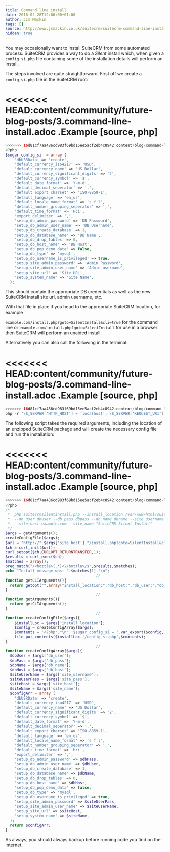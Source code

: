 ```yaml
---
title: Command line install
date: 2016-02-28T12:00:00+01:00
author: Jim Mackin
tags: []
source: http://www.jsmackin.co.uk/suitecrm/suitecrm-command-line-install/
hidden: true
---
```


You may occasionally want to install SuiteCRM from some automated
process. SuiteCRM provides a way to do a _Silent_ install which, when
given a `config_si.php` file containing some of the installation details
will perform an install.

<!--more-->

The steps involved are quite straightforward. First off we create a
`config_si.php` file in the SuiteCRM root:

<<<<<<< HEAD:content/community/future-blog-posts/3.command-line-install.adoc
.Example
[source, php]
=======
```php
>>>>>>> 16d81cf7aa486cd983f69bd15ee5acf2eb4c8942:content/blog/command-line-install.md
<?php
$sugar_config_si  = array (
    'dbUSRData' => 'create',
    'default_currency_iso4217' => 'USD',
    'default_currency_name' => 'US Dollar',
    'default_currency_significant_digits' => '2',
    'default_currency_symbol' => '$',
    'default_date_format' => 'Y-m-d',
    'default_decimal_seperator' => '.',
    'default_export_charset' => 'ISO-8859-1',
    'default_language' => 'en_us',
    'default_locale_name_format' => 's f l',
    'default_number_grouping_seperator' => ',',
    'default_time_format' => 'H:i',
    'export_delimiter' => ',',
    'setup_db_admin_password' => 'DB Password',
    'setup_db_admin_user_name' => 'DB Username',
    'setup_db_create_database' => 1,
    'setup_db_database_name' => 'DB Name',
    'setup_db_drop_tables' => 0,
    'setup_db_host_name' => 'DB Host',
    'setup_db_pop_demo_data' => false,
    'setup_db_type' => 'mysql',
    'setup_db_username_is_privileged' => true,
    'setup_site_admin_password' => 'Admin Password',
    'setup_site_admin_user_name' => 'Admin username',
    'setup_site_url' => 'Site URL',
    'setup_system_name' => 'Site Name',
  );
```

This should contain the appropriate DB credentials as well as the new
SuiteCRM install site url, admin username, etc.

With that file in place if you head to the appropriate SuiteCRM
location, for example

`example.com/install.php?goto=SilentInstall&cli=true` for the command
line or `example.com/install.php?goto=SilentInstall` for use in a
browser then SuiteCRM will perform an unaided install.

Alternatively you can also call the following in the terminal:

<<<<<<< HEAD:content/community/future-blog-posts/3.command-line-install.adoc
.Example
[source, php]
=======
```php
>>>>>>> 16d81cf7aa486cd983f69bd15ee5acf2eb4c8942:content/blog/command-line-install.md
php -r "\$_SERVER['HTTP_HOST'] = 'localhost'; \$_SERVER['REQUEST_URI'] = 'install.php';\$_REQUEST = array('goto' => 'SilentInstall', 'cli' => true);require_once 'install.php';";
```

The following script takes the required arguments, including the
location of an unzipped SuiteCRM package and will create the necessary
config file and run the installation:

<<<<<<< HEAD:content/community/future-blog-posts/3.command-line-install.adoc
.Example
[source, php]
=======
```php
>>>>>>> 16d81cf7aa486cd983f69bd15ee5acf2eb4c8942:content/blog/command-line-install.md
<?php
/*
 *  php suitecrmsilentinstall.php --install_location /var/www/html/suitecrmpath --db_host localhost
 *  --db_user dbuser --db_pass dbpass --db_name dbname --site_username admin --site_pass password
 *  --site_host example.com --site_name "SuiteCRM Silent Install"
 */
$args = getArguments();
createConfigFile($args);
$url = "http://".$args['site_host']."/install.php?goto=SilentInstall&cli=true";
$ch = curl_init($url);
curl_setopt($ch,CURLOPT_RETURNTRANSFER,1);
$results = curl_exec($ch);
$matches = array();
preg_match("/<bottle>(.*)<\/bottle>/s",$results,$matches);
echo "Install message was: ".$matches[1]."\n";
                                        //
function getCLIArguments(){
  return getopt("",array("install_location:","db_host:","db_user:","db_pass:","db_name:","site_username:","site_pass:","site_host:","site_name:"));
}
                                        //
function getArguments(){
  return getCLIArguments();
}
                                        //
function createConfigFile($args){
    $installLoc = $args['install_location'];
    $config = createConfigArray($args);
    $contents = '<?php'."\n".'$sugar_config_si = '.var_export($config,1).";\n";
    file_put_contents($installLoc.'/config_si.php',$contents);
}
                                        //
function createConfigArray($args){
  $dbUser = $args['db_user'];
  $dbPass = $args['db_pass'];
  $dbName = $args['db_name'];
  $dbHost = $args['db_host'];
  $siteUserName = $args['site_username'];
  $siteUserPass = $args['site_pass'];
  $siteHost = $args['site_host'];
  $siteName = $args['site_name'];
  $configArr = array (
    'dbUSRData' => 'create',
    'default_currency_iso4217' => 'USD',
    'default_currency_name' => 'US Dollar',
    'default_currency_significant_digits' => '2',
    'default_currency_symbol' => '$',
    'default_date_format' => 'Y-m-d',
    'default_decimal_seperator' => '.',
    'default_export_charset' => 'ISO-8859-1',
    'default_language' => 'en_us',
    'default_locale_name_format' => 's f l',
    'default_number_grouping_seperator' => ',',
    'default_time_format' => 'H:i',
    'export_delimiter' => ',',
    'setup_db_admin_password' => $dbPass,
    'setup_db_admin_user_name' => $dbUser,
    'setup_db_create_database' => 1,
    'setup_db_database_name' => $dbName,
    'setup_db_drop_tables' => 0,
    'setup_db_host_name' => $dbHost,
    'setup_db_pop_demo_data' => false,
    'setup_db_type' => 'mysql',
    'setup_db_username_is_privileged' => true,
    'setup_site_admin_password' => $siteUserPass,
    'setup_site_admin_user_name' => $siteUserName,
    'setup_site_url' => $siteHost,
    'setup_system_name' => $siteName,
  );
  return $configArr;
}
```

As always, you should always backup before running code you find on the
internet.
